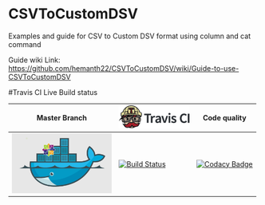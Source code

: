 # CSVToCustomDSV
Examples and guide for CSV to Custom DSV format using column and cat command

Guide wiki Link: https://github.com/hemanth22/CSVToCustomDSV/wiki/Guide-to-use-CSVToCustomDSV


#Travis CI Live Build status

Master Branch|[![Travis CI logo](TravisCI.png)](https://travis-ci.org)|Code quality
---|---|---
[![DockerCentOS](DockerCentOS.png)](https://travis-ci.org/hemanth22)|[![Build Status](https://travis-ci.org/hemanth22/CSVToCustomDSV.svg?branch=master)](https://travis-ci.org/hemanth22/CSVToCustomDSV)|[![Codacy Badge](https://api.codacy.com/project/badge/Grade/a7139dea454e4a46902b95ee375b07b8)](https://www.codacy.com/app/hemanth22hemu/Creating-Empty-file-or-folder?utm_source=github.com&amp;utm_medium=referral&amp;utm_content=hemanth22/Creating-Empty-file-or-folder&amp;utm_campaign=Badge_Grade)
